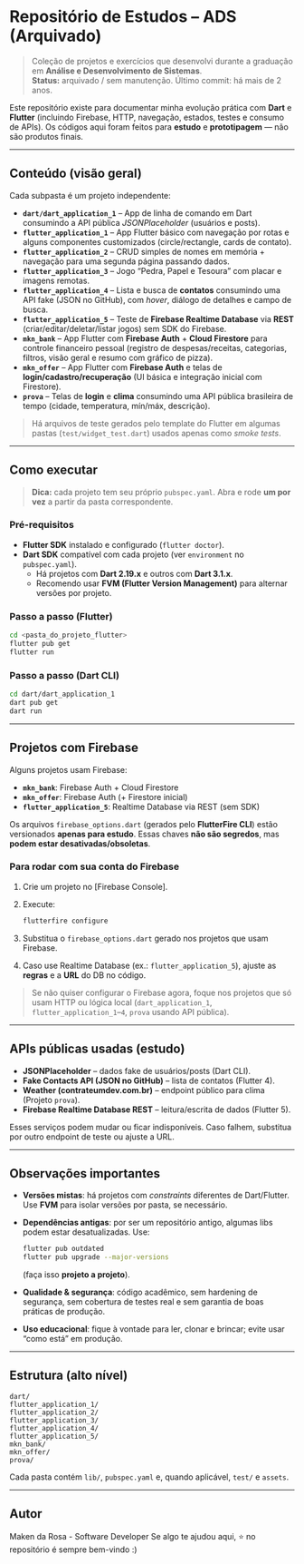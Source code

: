
# Repositório de Estudos – ADS (Arquivado)

> Coleção de projetos e exercícios que desenvolvi durante a graduação em **Análise e Desenvolvimento de Sistemas**.  
> **Status:** arquivado / sem manutenção. Último commit: há mais de 2 anos.

Este repositório existe para documentar minha evolução prática com **Dart** e **Flutter** (incluindo Firebase, HTTP, navegação, estados, testes e consumo de APIs). Os códigos aqui foram feitos para **estudo** e **prototipagem** — não são produtos finais.

---

## Conteúdo (visão geral)

Cada subpasta é um projeto independente:

- **`dart/dart_application_1`** – App de linha de comando em Dart consumindo a API pública *JSONPlaceholder* (usuários e posts).
- **`flutter_application_1`** – App Flutter básico com navegação por rotas e alguns componentes customizados (circle/rectangle, cards de contato).
- **`flutter_application_2`** – CRUD simples de nomes em memória + navegação para uma segunda página passando dados.
- **`flutter_application_3`** – Jogo “Pedra, Papel e Tesoura” com placar e imagens remotas.
- **`flutter_application_4`** – Lista e busca de **contatos** consumindo uma API fake (JSON no GitHub), com *hover*, diálogo de detalhes e campo de busca.
- **`flutter_application_5`** – Teste de **Firebase Realtime Database** via **REST** (criar/editar/deletar/listar jogos) sem SDK do Firebase.
- **`mkn_bank`** – App Flutter com **Firebase Auth** + **Cloud Firestore** para controle financeiro pessoal (registro de despesas/receitas, categorias, filtros, visão geral e resumo com gráfico de pizza).
- **`mkn_offer`** – App Flutter com **Firebase Auth** e telas de **login/cadastro/recuperação** (UI básica e integração inicial com Firestore).
- **`prova`** – Telas de **login** e **clima** consumindo uma API pública brasileira de tempo (cidade, temperatura, mín/máx, descrição).

> Há arquivos de teste gerados pelo template do Flutter em algumas pastas (`test/widget_test.dart`) usados apenas como *smoke tests*.

---

## Como executar

> **Dica:** cada projeto tem seu próprio `pubspec.yaml`. Abra e rode **um por vez** a partir da pasta correspondente.

### Pré-requisitos
- **Flutter SDK** instalado e configurado (`flutter doctor`).
- **Dart SDK** compatível com cada projeto (ver `environment` no `pubspec.yaml`).
  - Há projetos com **Dart 2.19.x** e outros com **Dart 3.1.x**.
  - Recomendo usar **FVM (Flutter Version Management)** para alternar versões por projeto.

### Passo a passo (Flutter)
```bash
cd <pasta_do_projeto_flutter>
flutter pub get
flutter run
````

### Passo a passo (Dart CLI)

```bash
cd dart/dart_application_1
dart pub get
dart run
```

---

## Projetos com Firebase

Alguns projetos usam Firebase:

* **`mkn_bank`**: Firebase Auth + Cloud Firestore
* **`mkn_offer`**: Firebase Auth (+ Firestore inicial)
* **`flutter_application_5`**: Realtime Database via REST (sem SDK)

Os arquivos `firebase_options.dart` (gerados pelo **FlutterFire CLI**) estão versionados **apenas para estudo**.
Essas chaves **não são segredos**, mas **podem estar desativadas/obsoletas**.

### Para rodar com sua conta do Firebase

1. Crie um projeto no \[Firebase Console].
2. Execute:

   ```bash
   flutterfire configure
   ```
3. Substitua o `firebase_options.dart` gerado nos projetos que usam Firebase.
4. Caso use Realtime Database (ex.: `flutter_application_5`), ajuste as **regras** e a **URL** do DB no código.

> Se não quiser configurar o Firebase agora, foque nos projetos que só usam HTTP ou lógica local (`dart_application_1`, `flutter_application_1`–`4`, `prova` usando API pública).

---

## APIs públicas usadas (estudo)

* **JSONPlaceholder** – dados fake de usuários/posts (Dart CLI).
* **Fake Contacts API (JSON no GitHub)** – lista de contatos (Flutter 4).
* **Weather (contrateumdev.com.br)** – endpoint público para clima (Projeto `prova`).
* **Firebase Realtime Database REST** – leitura/escrita de dados (Flutter 5).

Esses serviços podem mudar ou ficar indisponíveis. Caso falhem, substitua por outro endpoint de teste ou ajuste a URL.

---

## Observações importantes

* **Versões mistas**: há projetos com *constraints* diferentes de Dart/Flutter. Use **FVM** para isolar versões por pasta, se necessário.
* **Dependências antigas**: por ser um repositório antigo, algumas libs podem estar desatualizadas. Use:

  ```bash
  flutter pub outdated
  flutter pub upgrade --major-versions
  ```

  (faça isso **projeto a projeto**).
* **Qualidade & segurança**: código acadêmico, sem hardening de segurança, sem cobertura de testes real e sem garantia de boas práticas de produção.
* **Uso educacional**: fique à vontade para ler, clonar e brincar; evite usar “como está” em produção.

---

## Estrutura (alto nível)

```
dart/
flutter_application_1/
flutter_application_2/
flutter_application_3/
flutter_application_4/
flutter_application_5/
mkn_bank/
mkn_offer/
prova/
```

Cada pasta contém `lib/`, `pubspec.yaml` e, quando aplicável, `test/` e `assets`.

---

## Autor

Maken da Rosa - Software Developer
Se algo te ajudou aqui, ⭐ no repositório é sempre bem-vindo :)

